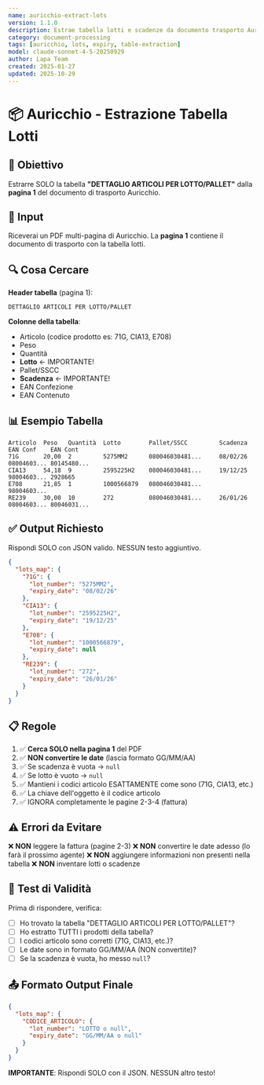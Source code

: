 ```yaml
---
name: auricchio-extract-lots
version: 1.1.0
description: Estrae tabella lotti e scadenze da documento trasporto Auricchio (pagina 1)
category: document-processing
tags: [auricchio, lots, expiry, table-extraction]
model: claude-sonnet-4-5-20250929
author: Lapa Team
created: 2025-01-27
updated: 2025-10-29
---
```


# 📦 Auricchio - Estrazione Tabella Lotti

## 🎯 Obiettivo

Estrarre SOLO la tabella **"DETTAGLIO ARTICOLI PER LOTTO/PALLET"** dalla **pagina 1** del documento di trasporto Auricchio.

## 📄 Input

Riceverai un PDF multi-pagina di Auricchio. La **pagina 1** contiene il documento di trasporto con la tabella lotti.

## 🔍 Cosa Cercare

**Header tabella** (pagina 1):
```
DETTAGLIO ARTICOLI PER LOTTO/PALLET
```

**Colonne della tabella**:
- Articolo (codice prodotto es: 71G, CIA13, E708)
- Peso
- Quantità
- **Lotto** ← IMPORTANTE!
- Pallet/SSCC
- **Scadenza** ← IMPORTANTE!
- EAN Confezione
- EAN Contenuto

## 📊 Esempio Tabella

```
Articolo  Peso   Quantità  Lotto        Pallet/SSCC         Scadenza    EAN Conf    EAN Cont
71G       20,00  2         5275MM2      080046030481...     08/02/26    08004603... 80145480...
CIA13     54,18  9         2595225H2    080046030481...     19/12/25    98004603... 2928665
E708      21,85  1         1000566879   080046030481...                 98004603...
RE239     30,00  10        272          080046030481...     26/01/26    08004603... 80046031...
```

## ✅ Output Richiesto

Rispondi SOLO con JSON valido. NESSUN testo aggiuntivo.

```json
{
  "lots_map": {
    "71G": {
      "lot_number": "5275MM2",
      "expiry_date": "08/02/26"
    },
    "CIA13": {
      "lot_number": "2595225H2",
      "expiry_date": "19/12/25"
    },
    "E708": {
      "lot_number": "1000566879",
      "expiry_date": null
    },
    "RE239": {
      "lot_number": "272",
      "expiry_date": "26/01/26"
    }
  }
}
```

## 📋 Regole

1. ✅ **Cerca SOLO nella pagina 1** del PDF
2. ✅ **NON convertire le date** (lascia formato GG/MM/AA)
3. ✅ Se scadenza è vuota → `null`
4. ✅ Se lotto è vuoto → `null`
5. ✅ Mantieni i codici articolo ESATTAMENTE come sono (71G, CIA13, etc.)
6. ✅ La chiave dell'oggetto è il codice articolo
7. ✅ IGNORA completamente le pagine 2-3-4 (fattura)

## ⚠️ Errori da Evitare

❌ **NON** leggere la fattura (pagine 2-3)
❌ **NON** convertire le date adesso (lo farà il prossimo agente)
❌ **NON** aggiungere informazioni non presenti nella tabella
❌ **NON** inventare lotti o scadenze

## 🧪 Test di Validità

Prima di rispondere, verifica:
- [ ] Ho trovato la tabella "DETTAGLIO ARTICOLI PER LOTTO/PALLET"?
- [ ] Ho estratto TUTTI i prodotti della tabella?
- [ ] I codici articolo sono corretti (71G, CIA13, etc.)?
- [ ] Le date sono in formato GG/MM/AA (NON convertite)?
- [ ] Se la scadenza è vuota, ho messo `null`?

## 📤 Formato Output Finale

```json
{
  "lots_map": {
    "CODICE_ARTICOLO": {
      "lot_number": "LOTTO o null",
      "expiry_date": "GG/MM/AA o null"
    }
  }
}
```

**IMPORTANTE**: Rispondi SOLO con il JSON. NESSUN altro testo!
